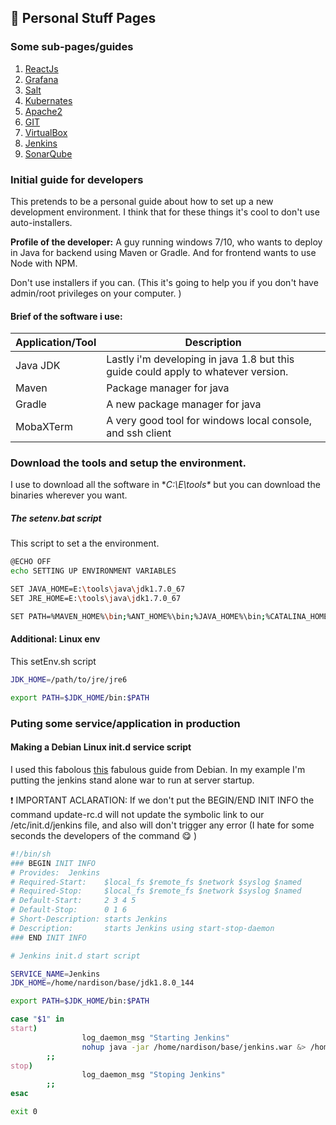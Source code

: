 ## :triangular_flag_on_post: Personal Stuff Pages 

### Some sub-pages/guides
 1. [ReactJs](https://github.com/nicolasard/personalStuff/blob/master/reactJs.md)
 2. [Grafana](https://github.com/nicolasard/personalStuff/blob/master/Grafana.md)
 3. [Salt](https://github.com/nicolasard/personalStuff/blob/master/Salt.md)
 4. [Kubernates](https://github.com/nicolasard/personalStuff/blob/master/Kubernates.md) 
 5. [Apache2](https://github.com/nicolasard/personalStuff/blob/master/apache2.md) 
 6. [GIT](https://github.com/nicolasard/personalStuff/blob/master/git.md) 
 7. [VirtualBox](https://github.com/nicolasard/personalStuff/blob/master/virtualbox.md) 
 8. [Jenkins](https://github.com/nicolasard/personalStuff/blob/master/jenkins.md) 
 9. [SonarQube](https://github.com/nicolasard/personalStuff/blob/master/sonarqube.md) 

### Initial guide for developers
This pretends to be a personal guide about how to set up a new development environment. I think that for these things it's cool to don't use auto-installers.

**Profile of the developer:** A guy running windows 7/10, who wants to deploy in Java for backend using Maven or Gradle. And for frontend wants to use Node with NPM.

Don't use installers if you can. (This it's going to help you if you don't have admin/root privileges on your computer. )

#### Brief of the software i use:
| Application/Tool | Description |
| --- | --- |
| Java JDK | Lastly i'm developing in java 1.8 but this guide could apply to whatever version. |
| Maven    | Package manager for java                                                          |
| Gradle   | A new package manager for java                                                    |
| MobaXTerm | A very good tool for windows local console, and ssh client |


### Download the tools and setup the environment.
I use to download all the software in **C:\E\tools\** but you can download the binaries wherever you want.

##### The setenv.bat script
This script to set a the environment.

```bash
@ECHO OFF
echo SETTING UP ENVIRONMENT VARIABLES

SET JAVA_HOME=E:\tools\java\jdk1.7.0_67
SET JRE_HOME=E:\tools\java\jdk1.7.0_67

SET PATH=%MAVEN_HOME%\bin;%ANT_HOME%\bin;%JAVA_HOME%\bin;%CATALINA_HOME%;%CATALINA_BASE%;%PATH%

```


#### Additional: Linux env

This setEnv.sh script  
```bash
JDK_HOME=/path/to/jre/jre6

export PATH=$JDK_HOME/bin:$PATH
```

### Puting some service/application in production
#### Making a Debian Linux init.d service script
I used this fabolous [this](https://debian-administration.org/article/28/Making_scripts_run_at_boot_time_with_Debian) fabulous guide from Debian. In my example I'm putting the jenkins stand alone war to run at server startup.

:exclamation: IMPORTANT ACLARATION: If we don't put the BEGIN/END INIT INFO the command update-rc.d will not update the symbolic link to our /etc/init.d/jenkins file, and also will don't trigger any error (I hate for some seconds the developers of the command :yum: )

```bash
#!/bin/sh
### BEGIN INIT INFO
# Provides:  Jenkins
# Required-Start:    $local_fs $remote_fs $network $syslog $named
# Required-Stop:     $local_fs $remote_fs $network $syslog $named
# Default-Start:     2 3 4 5
# Default-Stop:      0 1 6
# Short-Description: starts Jenkins
# Description:       starts Jenkins using start-stop-daemon
### END INIT INFO

# Jenkins init.d start script

SERVICE_NAME=Jenkins
JDK_HOME=/home/nardison/base/jdk1.8.0_144

export PATH=$JDK_HOME/bin:$PATH

case "$1" in
start)
                log_daemon_msg "Starting Jenkins"
                nohup java -jar /home/nardison/base/jenkins.war &> /home/nardison/base/jenkins.log
        ;;
stop)
                log_daemon_msg "Stoping Jenkins"
        ;;
esac

exit 0
```

